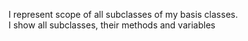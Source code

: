 I represent scope of all subclasses of my basis classes.  
I show all subclasses, their methods and variables